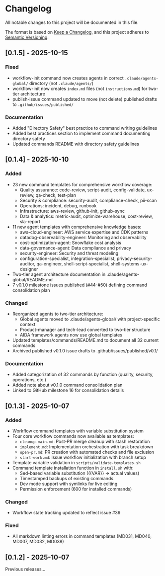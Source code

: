 # Changelog

All notable changes to this project will be documented in this file.

The format is based on [Keep a Changelog](https://keepachangelog.com/en/1.0.0/),
and this project adheres to [Semantic Versioning](https://semver.org/spec/v2.0.0.html).

## [0.1.5] - 2025-10-15

### Fixed

- workflow-init command now creates agents in correct `.claude/agents-global/` directory (not `.claude/agents/`)
- workflow-init now creates `index.md` files (not `instructions.md`) for two-tier architecture
- publish-issue command updated to move (not delete) published drafts to `.github/issues/published/`

### Documentation

- Added "Directory Safety" best practice to command writing guidelines
- Added best practices section to implement command documenting directory safety
- Updated commands README with directory safety guidelines

## [0.1.4] - 2025-10-10

### Added

- 23 new command templates for comprehensive workflow coverage:
  - Quality assurance: code-review, script-audit, config-validate, ux-review, qa-check, test-plan
  - Security & compliance: security-audit, compliance-check, pii-scan
  - Operations: incident, debug, runbook
  - Infrastructure: aws-review, github-init, github-sync
  - Data & analytics: metric-audit, optimize-warehouse, cost-review, sla-report
- 11 new agent templates with comprehensive knowledge bases:
  - aws-cloud-engineer: AWS service expertise and CDK patterns
  - datadog-observability-engineer: Monitoring and observability
  - cost-optimization-agent: Snowflake cost analysis
  - data-governance-agent: Data compliance and privacy
  - security-engineer: Security and threat modeling
  - configuration-specialist, integration-specialist, privacy-security-auditor, qa-engineer, shell-script-specialist, shell-systems-ux-designer
- Two-tier agent architecture documentation in .claude/agents-global/README.md
- 7 v0.1.0 milestone issues published (#44-#50) defining command consolidation plan

### Changed

- Reorganized agents to two-tier architecture:
  - Global agents moved to .claude/agents-global/ with project-specific context
  - Product-manager and tech-lead converted to two-tier structure
  - AIDA framework agents now use global templates
- Updated templates/commands/README.md to document all 32 current commands
- Archived published v0.1.0 issue drafts to .github/issues/published/v0.1/

### Documentation

- Added categorization of 32 commands by function (quality, security, operations, etc.)
- Added note about v0.1.0 command consolidation plan
- Linked to GitHub milestone 16 for consolidation details

## [0.1.3] - 2025-10-07

### Added

- Workflow command templates with variable substitution system
- Four core workflow commands now available as templates:
  - `cleanup-main.md`: Post-PR merge cleanup with stash restoration
  - `implement.md`: Implementation orchestration with task breakdown
  - `open-pr.md`: PR creation with automated checks and file exclusion
  - `start-work.md`: Issue workflow initialization with branch setup
- Template variable validation in `scripts/validate-templates.sh`
- Command template installation function in `install.sh` with:
  - Sed-based variable substitution ({{VAR}} → actual values)
  - Timestamped backups of existing commands
  - Dev mode support with symlinks for live editing
  - Permission enforcement (600 for installed commands)

### Changed

- Workflow state tracking updated to reflect issue #39

### Fixed

- All markdown linting errors in command templates (MD031, MD040, MD007, MD032, MD038)

## [0.1.2] - 2025-10-07

Previous releases...

